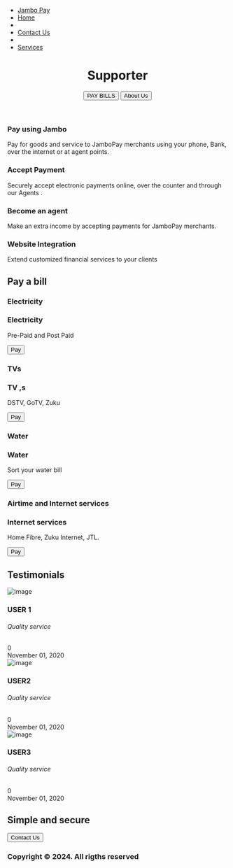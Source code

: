 <!DOCTYPE html>
<html lang="">

<head>
  <meta charset="utf-8">
  <meta name="viewport" content="width=device-width, initial-scale=1.0">
  <title>Responsive Theme</title>
  <link rel="stylesheet" href="font-awesome-4.7.0/css/font-awesome.min.css">
  <link rel="stylesheet" href="main.css">
</head>

<body>
  <!-- nav-->
  <nav>
    <ul>
      <li><a href="#" class="logo">Jambo Pay <i class="fa fa-arrow-down"></i></a></li>
      <li><a href="#">Home</a></li>
      <li><a href="#"></a></li>
      <li><a href="#">Contact Us</a></li>
      <li><a href="#"></a></li>
      <li><a href="#">Services</a></li>
    </ul>
  </nav>
  <!--  end of nav-->

  <!--banner -->
  <header id="banner">
    <div class="banner-title">
      <h1 class="banner-text">Supporter</h1>
      <div class="banner-underline"></div>
      <div class="banner-btn">
        <button type="button">PAY BILLS</button>
        <button type="button">About Us</button>
      </div>
    </div>
  </header>
  <!--  end of banner-->
  <!--  skills section-->
  <section id="skills">
    <div class="skills-container">
      <article class="skills-item">
        <i class="fa fa-code"></i>
        <h1>Pay using Jambo</h1>
        <p>Pay for goods and service to JamboPay merchants using your phone, Bank, over the internet or at agent points.</p>
      </article>
      <article class="skills-item">
        <i class="fa fa-file-text-o"></i>
        <h1>Accept Payment</h1>
        <p>Securely accept electronic payments online, over the counter and through our Agents .</p>
      </article>
      <article class="skills-item">
        <i class="fa fa-map-o"></i>
        <h1>Become an agent</h1>
        <p>Make an extra income by accepting payments for JamboPay merchants.</p>
      </article>
      <article class="skills-item">
        <i class="fa fa-desktop"></i>
        <h1>Website Integration</h1>
        <p>Extend customized financial services to your clients</p>
      </article>
    </div>

  </section>








  <!--  services section-->
  <section id="services">
    <!--       title-->
    <div class="title">
      <div class="title-text">
        <h1>Pay a bill</h1>
      </div>
      <div class="title-underline"></div>
    </div>
    <!--  end of title-->
    <div class="services-container">
      <article class="service-item service-item-black">
        <div class="front-text"><i class="fa fa-gears"></i>
          <h1>Electricity</h1>
        </div>
        <div class="back-text">
          <h1>Electricity</h1>
          <p>Pre-Paid and Post Paid</p>
          <button type="button">Pay</button>
        </div>
      </article>
      <article class="service-item service-item-white">
        <div class="front-text"><i class="fa fa-pencil-square-o"></i>
          <h1>TVs</h1>
        </div>
        <div class="back-text">
          <h1>TV
          ,s</h1>
          <p>DSTV, GoTV, Zuku</p>
          <button type="button">Pay</button>
        </div>
      </article>
      <article class="service-item service-item-black">
        <div class="front-text"><i class="fa fa-pie-chart"></i>
          <h1>Water</h1>
        </div>
        <div class="back-text">
          <h1>Water</h1>
          <p>Sort your water bill</p>
          <button type="button">Pay</button>
        </div>
      </article>
      <article class="service-item service-item-white">
        <div class="front-text"><i class="fa fa-line-chart"></i>
          <h1>Airtime and Internet services</h1>
        </div>
        <div class="back-text">
          <h1>Internet services</h1>
          <p>Home Fibre, Zuku Internet, JTL.</p>
          <button type="button">Pay</button>
        </div>
      </article>
    </div>
  </section>
  <!--     projects section-->
  <section id="projects">
    <!--       title-->
    <div class="title">
      <div class="title-text">
        <h1>Testimonials</h1>
      </div>
      <div class="title-underline"></div>
    </div>
    <!--  end of title-->
    <div class="projects-container">
      <!--       article-->
      <article class="projects-item">
        <img src="images/port6.jpg" alt="image">
        <div class="img-text">
          <h1>USER 1</h1>
          <h6>Quality service</h6>
        </div>
        <div class="img-footer">
          <div class="footer-icon">
            <i class="fa fa-comment-o"></i> 0
          </div>
          <div class="footer-date">
            November 01, 2020
          </div>
        </div>
      </article>
      <!--        end of article-->
      <!--       article-->
      <article class="projects-item">
        <img src="images/port6.jpg" alt="image">
        <div class="img-text">
          <h1>USER2</h1>
          <h6>Quality service</h6>
        </div>
        <div class="img-footer">
          <div class="footer-icon">
            <i class="fa fa-comment-o"></i> 0
          </div>
          <div class="footer-date">
            November 01, 2020
          </div>
        </div>
      </article>
      <!--        end of article-->
      <!--       article-->
      <article class="projects-item">
        <img src="images/port6.jpg" alt="image">
        <div class="img-text">
          <h1>USER3</h1>
          <h6>Quality service</h6>
        </div>
        <div class="img-footer">
          <div class="footer-icon">
            <i class="fa fa-comment-o"></i> 0
          </div>
          <div class="footer-date">
            November 01, 2020
          </div>
        </div>
      </article>
      <!--        end of article-->
    </div>
  </section>
  <!--     end of projects-->
  <!--   filler section-->
  <section id="filler-contact">
    <h1>Simple and secure</h1>
    <button type="button">Contact Us</button>
  </section>
  <!--     end of filler section-->

 
  <!--end of post section-->
  <!--footer section-->
  <footer>
    <div class="footer-text">
      <h3>Copyright &copy; 2024. All rigths reserved</h3>
    </div>
    <div class="footer-icons">
      <a href="#"><i class="fa fa-facebook"></i></a>
      <a href="#"><i class="fa fa-twitter"></i></a>
      <a href="#"><i class="fa fa-instagram"></i></a>
      <a href="#"><i class="fa fa-google-plus"></i></a>
    </div>


  </footer>
</body>

</html>
